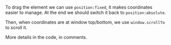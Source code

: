 To drag the element we can use `position:fixed`, it makes coordinates easier to manage. At the end we should switch it back to `position:absolute`.

Then, when coordinates are at window top/bottom, we use `window.scrollTo` to scroll it.

More details in the code, in comments.
